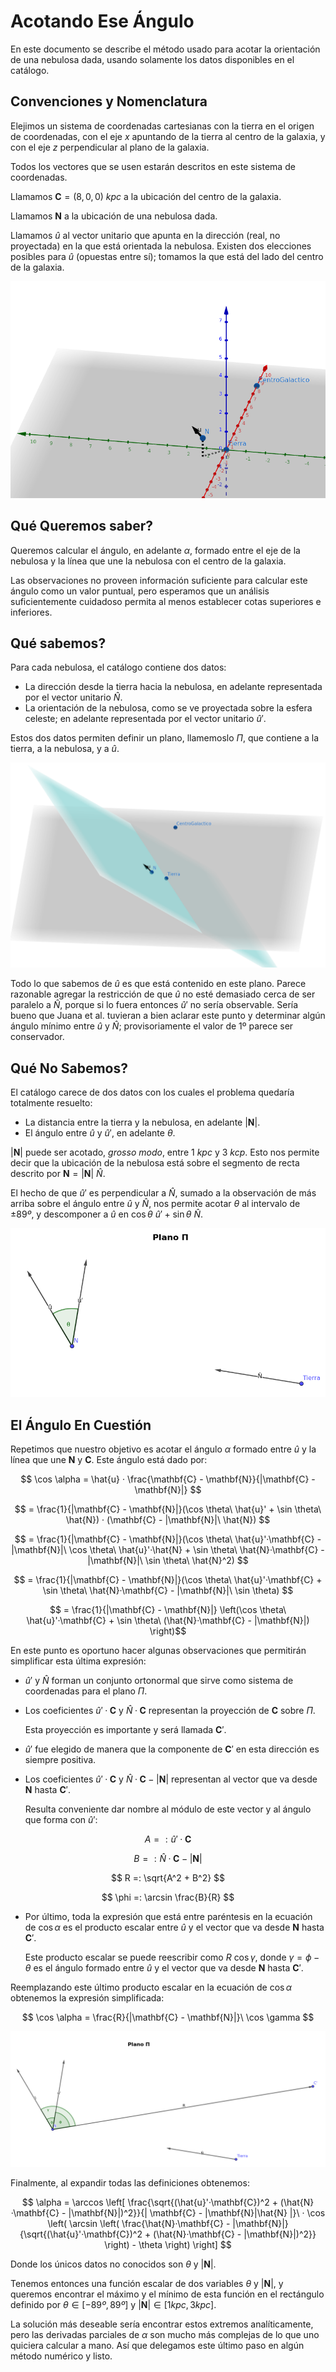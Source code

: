 # Acotando Ese Ángulo

En este documento se describe el método usado para acotar la orientación de una nebulosa dada,
usando solamente los datos disponibles en el catálogo.

## Convenciones y Nomenclatura

Elejimos un sistema de coordenadas cartesianas con la tierra en el origen de coordenadas, con el eje
$x$ apuntando de la tierra al centro de la galaxia, y con el eje $z$ perpendicular al plano de la
galaxia.

Todos los vectores que se usen estarán descritos en este sistema de coordenadas.

Llamamos $\mathbf{C} = (8, 0, 0)\ kpc$ a la ubicación del centro de la galaxia.

Llamamos $\mathbf{N}$ a la ubicación de una nebulosa dada.

Llamamos $\hat{u}$ al vector unitario que apunta en la dirección (real, no proyectada) en la que está 
orientada la nebulosa. Existen dos elecciones posibles para $\hat{u}$ (opuestas entre sí); tomamos la
que está del lado del centro de la galaxia.

![figura 1](fig1.png)

## Qué Queremos saber?

Queremos calcular el ángulo, en adelante $\alpha$, formado entre el eje de la nebulosa y la línea que une
la nebulosa con el centro de la galaxia.

Las observaciones no proveen información suficiente para calcular este ángulo como un valor puntual, pero
esperamos que un análisis suficientemente cuidadoso permita al menos establecer cotas superiores e
inferiores.

## Qué sabemos?

Para cada nebulosa, el catálogo contiene dos datos:
- La dirección desde la tierra hacia la nebulosa, en adelante representada por el vector unitario $\hat{N}$.
- La orientación de la nebulosa, como se ve proyectada sobre la esfera celeste; en adelante representada por el vector unitario $\hat{u}'$.

Estos dos datos permiten definir un plano, llamemoslo $\Pi$, que contiene a la tierra, a la nebulosa, y a $\hat{u}$.

![figura 2](fig2.png)

Todo lo que sabemos de $\hat{u}$ es que está contenido en este plano. Parece razonable agregar la restricción
de que $\hat{u}$ no esté demasiado cerca de ser paralelo a $\hat{N}$, porque si lo fuera entonces $\hat{u}'$
no sería observable. Sería bueno que Juana et al. tuvieran a bien aclarar este punto y determinar algún ángulo
mínimo entre $\hat{u}$ y $\hat{N}$; provisoriamente el valor de 1º parece ser conservador.

## Qué No Sabemos?

El catálogo carece de dos datos con los cuales el problema quedaría totalmente resuelto:
- La distancia entre la tierra y la nebulosa, en adelante $|\mathbf{N}|$.
- El ángulo entre $\hat{u}$ y $\hat{u}'$, en adelante $\theta$.

$|\mathbf{N}|$ puede ser acotado, *grosso modo*, entre $1\ kpc$ y $3\ kcp$. Esto nos permite decir que
la ubicación de la nebulosa está sobre el segmento de recta descrito por $\mathbf{N} = |\mathbf{N}|\ \hat{N}$.

El hecho de que $\hat{u}'$ es perpendicular a $\hat{N}$, sumado a la observación de más arriba sobre el ángulo
entre $\hat{u}$ y $\hat{N}$, nos permite acotar $\theta$ al intervalo de $\pm 89º$, y descomponer a $\hat{u}$ en
$\cos \theta\ \hat{u}' + \sin \theta\ \hat{N}$.

![figura 3](fig3.png)

## El Ángulo En Cuestión

Repetimos que nuestro objetivo es acotar el ángulo $\alpha$ formado entre $\hat{u}$ y la línea que une $\mathbf{N}$
y $\mathbf{C}$. Este ángulo está dado por:

$$ \cos \alpha = \hat{u} · \frac{\mathbf{C} - \mathbf{N}}{|\mathbf{C} - \mathbf{N}|} $$

$$ = \frac{1}{|\mathbf{C} - \mathbf{N}|}(\cos \theta\ \hat{u}' + \sin \theta\ \hat{N}) · (\mathbf{C} - |\mathbf{N}|\ \hat{N}) $$

$$ = \frac{1}{|\mathbf{C} - \mathbf{N}|}(\cos \theta\ \hat{u}'·\mathbf{C} - |\mathbf{N}|\ \cos \theta\ \hat{u}'·\hat{N} + \sin \theta\ \hat{N}·\mathbf{C} - |\mathbf{N}|\ \sin \theta\ \hat{N}^2) $$

$$ = \frac{1}{|\mathbf{C} - \mathbf{N}|}(\cos \theta\ \hat{u}'·\mathbf{C} + \sin \theta\ \hat{N}·\mathbf{C} - |\mathbf{N}|\ \sin \theta) $$

$$ = \frac{1}{|\mathbf{C} - \mathbf{N}|} \left(\cos \theta\ \hat{u}'·\mathbf{C} + \sin \theta\ (\hat{N}·\mathbf{C} - |\mathbf{N}|) \right)$$


En este punto es oportuno hacer algunas observaciones que permitirán simplificar esta última expresión:

- $\hat{u}'$ y $\hat{N}$ forman un conjunto ortonormal que sirve como sistema de coordenadas para el plano $\Pi$.
- Los coeficientes $\hat{u}'·\mathbf{C}$ y $\hat{N}·\mathbf{C}$ representan la proyección de $\mathbf{C}$ sobre $\Pi$.
  
  Esta proyección es importante y será llamada $\mathbf{C}'$.
  
- $\hat{u}'$ fue elegido de manera que la componente de $\mathbf{C}'$ en esta dirección es siempre positiva.
- Los coeficientes $\hat{u}'·\mathbf{C}$ y $\hat{N}·\mathbf{C} - |\mathbf{N}|$ representan al vector que va desde $\mathbf{N}$ hasta $\mathbf{C}'$.

  Resulta conveniente dar nombre al módulo de este vector y al ángulo que forma con $\hat{u}'$:

$$ A =: \hat{u}'·\mathbf{C} $$

$$ B =: \hat{N}·\mathbf{C} - |\mathbf{N}| $$

$$ R =: \sqrt{A^2 + B^2} $$

$$ \phi =: \arcsin \frac{B}{R} $$

- Por último, toda la expresión que está entre paréntesis en la ecuación de $\cos \alpha$ es el producto escalar entre $\hat{u}$ y el vector que va desde $\mathbf{N}$ hasta $\mathbf{C}'$.

  Este producto escalar se puede reescribir como $R\ \cos \gamma$, donde $\gamma = \phi - \theta$ es el ángulo formado entre $\hat{u}$ y el vector que va desde $\mathbf{N}$ hasta $\mathbf{C}'$.

Reemplazando este último producto escalar en la ecuación de $\cos \alpha$ obtenemos la expresión simplificada:

$$ \cos \alpha = \frac{R}{|\mathbf{C} - \mathbf{N}|}\ \cos \gamma $$

![figura 4](fig4.png)

Finalmente, al expandir todas las definiciones obtenemos:

$$
\alpha = \arccos \left[ \frac{\sqrt{(\hat{u}'·\mathbf{C})^2 + (\hat{N}·\mathbf{C} - |\mathbf{N}|)^2}}{| \mathbf{C} - |\mathbf{N}|\hat{N} |}\ ·
\cos \left( \arcsin \left( \frac{\hat{N}·\mathbf{C} - |\mathbf{N}|}{\sqrt{(\hat{u}'·\mathbf{C})^2 + (\hat{N}·\mathbf{C} - |\mathbf{N}|)^2}} \right) - \theta \right) \right]
$$

Donde los únicos datos no conocidos son $\theta$ y $|\mathbf{N}|$.

Tenemos entonces una función escalar de dos variables $\theta$ y $|\mathbf{N}|$, y queremos encontrar el máximo y el mínimo
de esta función en el rectángulo definido por $\theta \in [-89º, 89º]$ y $|\mathbf{N}| \in [1 kpc, 3kpc]$.

La solución más deseable sería encontrar estos extremos analíticamente, pero las derivadas parciales de $\alpha$ son mucho
más complejas de lo que uno quiciera calcular a mano. Así que delegamos este último paso en algún método numérico y listo.





